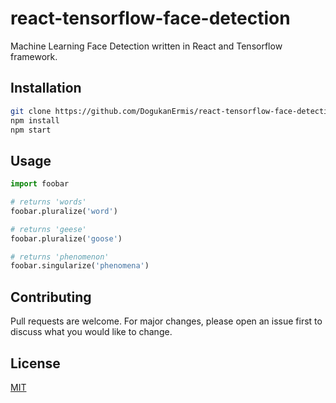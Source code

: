 # react-tensorflow-face-detection

Machine Learning Face Detection written in React and Tensorflow framework.

## Installation

```bash
git clone https://github.com/DogukanErmis/react-tensorflow-face-detection.git
npm install
npm start
```

## Usage

```python
import foobar

# returns 'words'
foobar.pluralize('word')

# returns 'geese'
foobar.pluralize('goose')

# returns 'phenomenon'
foobar.singularize('phenomena')
```

## Contributing
Pull requests are welcome. For major changes, please open an issue first to discuss what you would like to change.

## License
[MIT](https://choosealicense.com/licenses/mit/)